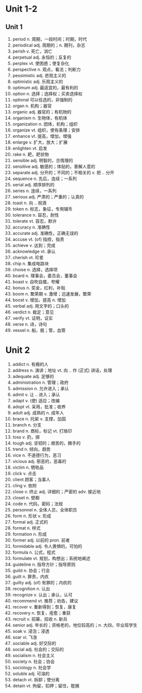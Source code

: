 # Unit 1-2


## Unit 1

1. period n. 周期，一段时间；时期，时代
2. periodical adj. 周期的；n. 期刊，杂志
3. perish v. 死亡，消亡
4. perpetual adj. 永恒的；反复的
5. perplex vt. 使困惑；使复杂化
6. perspective n. 观点，看法；判断力
7. pessimistic adj. 悲观主义的
8. optimistic adj. 乐观主义的
9. optimum adj. 最适宜的，最有利的
10. option n. 选择；选择权；买卖选择权
11. optional 可以任选的，非强制的
12. organ n. 机构；器官
13. organic adj. 器官的；有机物的
14. organism n. 生物体，有机体
15. organization n. 团体，机构；组织
16. organize vt. 组织，使有条理；安排
17. enhance vt. 提高，增加，增强
18. enlarge v. 扩大，放大；扩展
19. enlighten vt. 启发
20. rake n. 耙，耙状物
21. sensible adj. 明智的，合情理的
22. sensitive adj. 敏感的；体贴的，善解人意的
23. separate adj. 分开的；不同的；不相关的 v. 把 .. 分开
24. sequence n. 先后，连续；一系列
25. serial adj. 顺序排列的
26. series n. 连续，一系列
27. serious adj. 严肃的；严重的；认真的
28. toast n. 向 .. 祝酒
29. token n. 标志，象征，专用辅币
30. tolerance n. 容忍，耐性
31. tolerate vt. 容忍，默许
32. accuracy n. 准确性
33. accurate adj. 准确性，正确无误的
34. accuse vt. (of) 指控，指责
35. achieve v. 达到；完成
36. acknowledge vt. 承认
37. cherish vt. 珍爱
38. chip n. 集成电路块
39. choise n. 选择，选择项
40. board n. 理事会，委员会，董事会
41. boast v. 自吹自擂，夸耀
42. bonus n. 奖金，红利，补贴
43. boom n. 繁荣期 v. 激增；迅速发展，繁荣
44. boost v. 增加，提高 n. 增加
45. verbal adj. 用文字的；口头的
46. verdict n. 裁定；意见
47. verify vt. 证明，证实
48. verse n. 诗，诗句
49. vessel n. 船，舰；管，血管




# Unit 2


1. addict n. 有瘾的人
2. address n. 演讲；地址 vt. 向 .. 作 (正式) 讲话，处理
3. adequate adj. 足够的
4. administration n. 管理；政府
5. admission n. 允许进入；承认
6. admit v. 让 .. 进入；承认
7. adapt v. (使) 适应；改编
8. adopt vt. 采用，批准；收养
9. adult adj. 成熟的 n. 成年人
10. brace n. 托架 v. 支撑，加固
11. branch n. 分支
12. brand n. 商标，标记 vt. 打烙印
13. toss v. 扔，掷
14. tough adj. 坚韧的；艰苦的，棘手的
15. trend n. 倾向，趋势
16. vice n. 不道德行为，恶习
17. vicious adj. 邪恶的，恶毒的
18. victim n. 牺牲品
19. click v. 点击
20. client 顾客；当事人
21. cling v. 依附
22. close v. 终止 adj. 详细的；严密的 adv. 接近地
23. closet n. 壁橱
24. code n. 代码，密码；法规
25. personnel n. 全体人员，全体职员
26. form n. 形状 v. 形成
27. formal adj. 正式的
28. format n. 样式
29. formation n. 形成
30. former adj. 以前的 pron. 前者
31. formidable adj. 令人畏惧的，可怕的
32. formula n. 公式，程式
33. formulate vt. 规划，构想出；系统地阐述
34. guideline n. 指导方针；指导原则
35. guild n. 协会；行会
36. guilt n. 罪责，内疚
37. guilty adj. (of) 有罪的；内疚的
38. recognition n. 认出
39. recognize v. 认出；承认，认可
40. recommend vt. 推荐；劝告，建议
41. recover v. 重新得到；恢复，康复
42. recovery n. 恢复，痊愈；重获
43. recruit v. 招募，招收 n. 新兵
44. senior adj. 年长的；资格老的，地位较高的；n. 大四，毕业班学生
45. soak v. 浸泡；浸透
46. soar vi. 飞涨
47. sociable adj. 好交际的
48. social adj. 社会的；交际的
49. socialism n. 社会主义
50. society n. 社会；协会
51. sociology n. 社会学
52. soluble adj. 可溶的
53. detach vt. 拆卸；使分离
54. detain vt. 拘留，扣押；留住，耽搁




